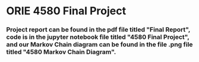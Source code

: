 # ORIE 4580 Final Project
### Project report can be found in the pdf file titled "Final Report", code is in the jupyter notebook file titled "4580 Final Project", and our Markov Chain diagram can be found in the file .png file titled "4580 Markov Chain Diagram".
